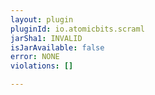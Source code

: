 ```yaml
---
layout: plugin
pluginId: io.atomicbits.scraml
jarSha1: INVALID
isJarAvailable: false
error: NONE
violations: []

---
```

